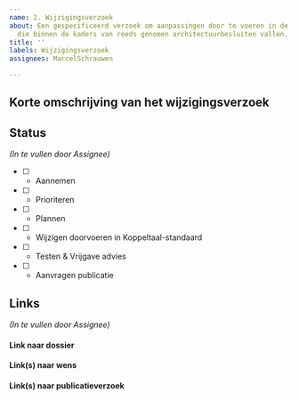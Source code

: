 ```yaml
---
name: 2. Wijzigingsverzoek
about: Een gespecificeerd verzoek om aanpassingen door te voeren in de Koppeltaal-standaard
  die binnen de kaders van reeds genomen architectuurbesluiten vallen..
title: ''
labels: Wijzigingsverzoek
assignees: MarcelSchrauwen

---
```


## Korte omschrijving van het wijzigingsverzoek
<vul hier je verzoek in>


## Status
_(In te vullen door Assignee)_
- [ ] - Aannemen
- [ ] - Prioriteren
- [ ] - Plannen
- [ ] - Wijzigen doorvoeren in Koppeltaal-standaard
- [ ] - Testen & Vrijgave advies
- [ ] - Aanvragen publicatie

## Links
_(In te vullen door Assignee)_
#### Link naar dossier
#### Link(s) naar wens
#### Link(s) naar publicatieverzoek
